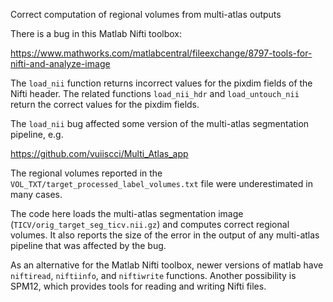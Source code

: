 Correct computation of regional volumes from multi-atlas outputs

There is a bug in this Matlab Nifti toolbox:

https://www.mathworks.com/matlabcentral/fileexchange/8797-tools-for-nifti-and-analyze-image

The `load_nii` function returns incorrect values for the pixdim fields of the Nifti header. The related functions `load_nii_hdr` and `load_untouch_nii` return the correct values for the pixdim fields.

The `load_nii` bug affected some version of the multi-atlas segmentation pipeline, e.g.

https://github.com/vuiiscci/Multi_Atlas_app

The regional volumes reported in the `VOL_TXT/target_processed_label_volumes.txt` file were underestimated in many cases.

The code here loads the multi-atlas segmentation image (`TICV/orig_target_seg_ticv.nii.gz`) and computes correct regional volumes. It also reports the size of the error in the output of any multi-atlas pipeline that was affected by the bug.

As an alternative for the Matlab Nifti toolbox, newer versions of matlab have `niftiread`, `niftiinfo`, and `niftiwrite` functions. Another possibility is SPM12, which provides tools for reading and writing Nifti files.

